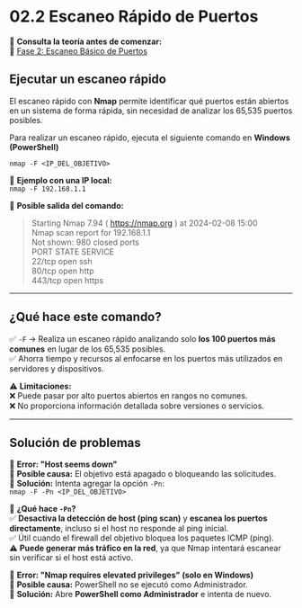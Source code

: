 # 02.2 Escaneo Rápido de Puertos

📖 **Consulta la teoría antes de comenzar:**  
🔗 [Fase 2: Escaneo Básico de Puertos](https://notion.so/enlace-a-fase-2)


## Ejecutar un escaneo rápido

El escaneo rápido con **Nmap** permite identificar qué puertos están abiertos en un sistema de forma rápida, sin necesidad de analizar los 65,535 puertos posibles.  

Para realizar un escaneo rápido, ejecuta el siguiente comando en **Windows (PowerShell)**  

`nmap -F <IP_DEL_OBJETIVO>`

📌 **Ejemplo con una IP local:**  
`nmap -F 192.168.1.1`

📌 **Posible salida del comando:**  
> Starting Nmap 7.94 ( https://nmap.org ) at 2024-02-08 15:00  
> Nmap scan report for 192.168.1.1  
> Not shown: 980 closed ports  
> PORT    STATE SERVICE  
> 22/tcp  open  ssh  
> 80/tcp  open  http  
> 443/tcp open  https  

---

## ¿Qué hace este comando?

✅ `-F` → Realiza un escaneo rápido analizando solo **los 100 puertos más comunes** en lugar de los 65,535 posibles.  
✅ Ahorra tiempo y recursos al enfocarse en los puertos más utilizados en servidores y dispositivos.  

⚠️ **Limitaciones:**  
❌ Puede pasar por alto puertos abiertos en rangos no comunes.  
❌ No proporciona información detallada sobre versiones o servicios.  

---

## Solución de problemas

🔹 **Error: "Host seems down"**  
📌 **Posible causa:** El objetivo está apagado o bloqueando las solicitudes.  
📌 **Solución:** Intenta agregar la opción `-Pn`:  
`nmap -F -Pn <IP_DEL_OBJETIVO>`

📌 **¿Qué hace `-Pn`?**  
✅ **Desactiva la detección de host (ping scan)** y **escanea los puertos directamente**, incluso si el host no responde al ping inicial.  
✅ Útil cuando el firewall del objetivo bloquea los paquetes ICMP (ping).  
⚠️ **Puede generar más tráfico en la red**, ya que Nmap intentará escanear sin verificar si el host está activo.  

🔹 **Error: "Nmap requires elevated privileges" (solo en Windows)**  
📌 **Posible causa:** PowerShell no se ejecutó como Administrador.  
📌 **Solución:** Abre **PowerShell como Administrador** e intenta de nuevo.  
